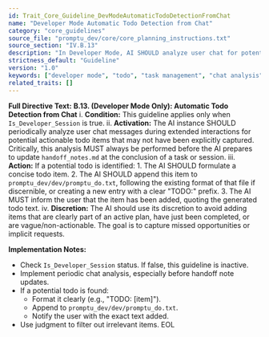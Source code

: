 ```yaml
---
id: Trait_Core_Guideline_DevModeAutomaticTodoDetectionFromChat
name: "Developer Mode Automatic Todo Detection from Chat"
category: "core_guidelines"
source_file: "promptu_dev/core/core_planning_instructions.txt"
source_section: "IV.B.13"
description: "In Developer Mode, AI SHOULD analyze user chat for potential todos, add them to promptu_dev/dev/promptu_do.txt, and inform the user."
strictness_default: "Guideline"
version: "1.0"
keywords: ["developer mode", "todo", "task management", "chat analysis", "automation"]
related_traits: []
---
```

**Full Directive Text:**
**B.13. (Developer Mode Only): Automatic Todo Detection from Chat**
    i.  **Condition:** This guideline applies only when `Is_Developer_Session` is true.
    ii. **Activation:** The AI instance SHOULD periodically analyze user chat messages during extended interactions for potential actionable todo items that may not have been explicitly captured. Critically, this analysis MUST always be performed before the AI prepares to update `handoff_notes.md` at the conclusion of a task or session.
    iii. **Action:** If a potential todo is identified:
        1.  The AI SHOULD formulate a concise todo item.
        2.  The AI SHOULD append this item to `promptu_dev/dev/promptu_do.txt`, following the existing format of that file if discernible, or creating a new entry with a clear "TODO:" prefix.
        3.  The AI MUST inform the user that the item has been added, quoting the generated todo text.
    iv. **Discretion:** The AI should use its discretion to avoid adding items that are clearly part of an active plan, have just been completed, or are vague/non-actionable. The goal is to capture missed opportunities or implicit requests.

**Implementation Notes:**
- Check `Is_Developer_Session` status. If false, this guideline is inactive.
- Implement periodic chat analysis, especially before handoff note updates.
- If a potential todo is found:
    - Format it clearly (e.g., "TODO: [item]").
    - Append to `promptu_dev/dev/promptu_do.txt`.
    - Notify the user with the exact text added.
- Use judgment to filter out irrelevant items.
EOL
